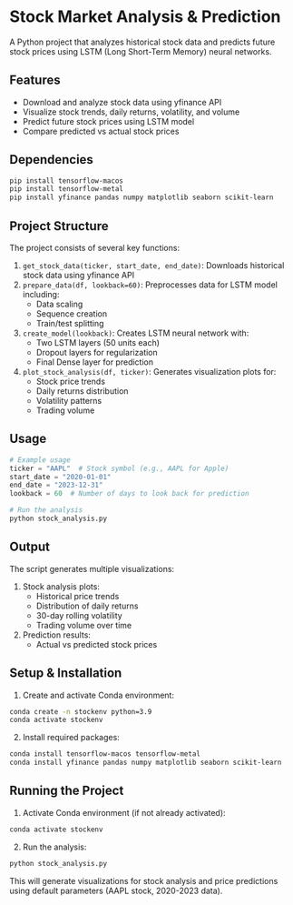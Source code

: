 # Stock Market Analysis & Prediction

A Python project that analyzes historical stock data and predicts future stock prices using LSTM (Long Short-Term Memory) neural networks.

## Features
- Download and analyze stock data using yfinance API
- Visualize stock trends, daily returns, volatility, and volume
- Predict future stock prices using LSTM model
- Compare predicted vs actual stock prices

## Dependencies

```bash
pip install tensorflow-macos
pip install tensorflow-metal
pip install yfinance pandas numpy matplotlib seaborn scikit-learn
```

## Project Structure

The project consists of several key functions:

1. `get_stock_data(ticker, start_date, end_date)`: Downloads historical stock data using yfinance API
2. `prepare_data(df, lookback=60)`: Preprocesses data for LSTM model including:
   - Data scaling
   - Sequence creation
   - Train/test splitting
3. `create_model(lookback)`: Creates LSTM neural network with:
   - Two LSTM layers (50 units each)
   - Dropout layers for regularization
   - Final Dense layer for prediction
4. `plot_stock_analysis(df, ticker)`: Generates visualization plots for:
   - Stock price trends
   - Daily returns distribution
   - Volatility patterns
   - Trading volume

## Usage

```python
# Example usage
ticker = "AAPL"  # Stock symbol (e.g., AAPL for Apple)
start_date = "2020-01-01"
end_date = "2023-12-31"
lookback = 60  # Number of days to look back for prediction

# Run the analysis
python stock_analysis.py
```

## Output

The script generates multiple visualizations:
1. Stock analysis plots:
   - Historical price trends
   - Distribution of daily returns
   - 30-day rolling volatility
   - Trading volume over time
2. Prediction results:
   - Actual vs predicted stock prices

## Setup & Installation

1. Create and activate Conda environment:
```bash
conda create -n stockenv python=3.9
conda activate stockenv
```

2. Install required packages:
```bash
conda install tensorflow-macos tensorflow-metal
conda install yfinance pandas numpy matplotlib seaborn scikit-learn
```

## Running the Project

1. Activate Conda environment (if not already activated):
```bash
conda activate stockenv
```

2. Run the analysis:
```bash
python stock_analysis.py
```

This will generate visualizations for stock analysis and price predictions using default parameters (AAPL stock, 2020-2023 data).
